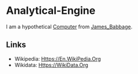# Analytical-Engine

I am a hypothetical [Computer](20000003.md) from [James_Babbage](70000054.md).

## Links

- Wikipedia: [Https://En.WikiPedia.Org](https://en.wikipedia.org/wiki/Analytical_engine)
- Wikidata: [Https://WikiData.Org](https://wikidata.org/wiki/Q485257)

